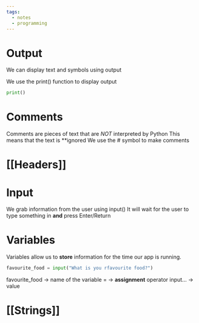 ```yaml
---
tags:
  - notes
  - programming
---
```

# Output
We can display text and symbols using output

We use the print() function to display output

```python
print()
```





# Comments
Comments are pieces of text that are *NOT* interpreted by Python
This means that the text is **ignored
We use the # symbol to make comments

# [[Headers]]

# Input
We grab information from the user using input()
It will wait for the user to type something in **and** press Enter/Return


# Variables
Variables allow us to **store** information for the time our app
is running.

```python
favourite_food = input("What is you rfavourite food?")
```


favourite_food -> name of the variable
= -> **assignment** operator
input... -> value



# [[Strings]]
